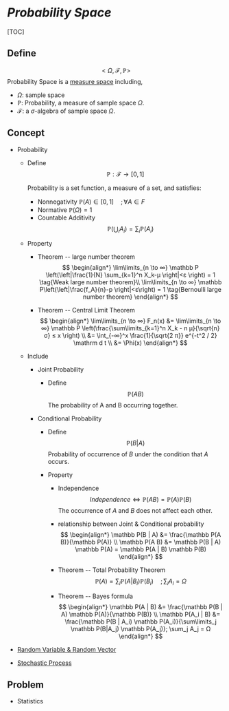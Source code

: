 # $Probability\ Space$

[TOC]

## Define
$$
<Ω, \mathcal F, \mathbb P>  \tag{Probability Space}
$$
Probability Space is a [measure space](./Measurable_Space.md) including, 

- $Ω$: sample space
- $\mathbb P$: Probability, a measure of sample space $Ω$.
- $\mathcal F$: a $\sigma$-algebra of sample space $Ω$.

## Concept

* Probability
  - Define
    $$\mathbb P: \mathcal F \to [0, 1]  \tag{Probability}$$
    
    Probability is a set function, a measure of a set, and satisfies:

    - Nonnegativity $\mathbb P(A) \in [0, 1] \quad ; \forall A \in F$
    - Normative $\mathbb P(Ω) = 1$
    - Countable Additivity 
      $$
      \mathbb P \left(\bigcup_i A_i \right) = \sum_i \mathbb P(A_i)
      $$

  - Property
    - Theorem -- large number theorem
      $$
      \begin{align*}
      \lim\limits_{n \to ∞} \mathbb P \left(\left|\frac{1}{N} \sum_{k=1}^n X_k-μ \right|<ε \right) = 1  \tag{Weak large number theorem}\\
      \lim\limits_{n \to ∞} \mathbb P\left(\left|\frac{f_A}{n}-p \right|<ε\right) = 1  \tag{Bernoulli large number theorem}
      \end{align*}
      $$

    - Theorem -- Central Limit Theorem
      $$
      \begin{align*}
        \lim\limits_{n \to ∞} F_n(x) &= \lim\limits_{n \to ∞} \mathbb P \left(\frac{\sum\limits_{k=1}^n X_k - n μ}{\sqrt{n} σ} ≤ x \right)  \\
        &= \int_{-∞}^x \frac{1}{\sqrt{2 π}} e^{-t^2 / 2} \mathrm d t  \\
        &= \Phi(x)
      \end{align*}
      $$

  - Include
    * Joint Probability
      - Define 
        $$
        \mathbb P(A B)
        $$
        The probability of A and B occurring together.

    * Conditional Probability
      - Define
        $$
        \mathbb P(B | A)
        $$
        Probability of occurrence of $B$ under the condition that $A$ occurs.

      - Property
        - Independence 
          $$
          Independence \Leftrightarrow \mathbb P(A B) = \mathbb P(A) \mathbb P(B)
          $$
          The occurrence of $A$ and $B$ does not affect each other.

        - relationship between Joint \& Conditional probability
          $$
          \begin{align*}
            \mathbb P(B | A) &= \frac{\mathbb P(A B)}{\mathbb P(A)}  \\
            \mathbb P(A B) &= \mathbb P(B | A) \mathbb P(A) = \mathbb P(A | B) \mathbb P(B)
          \end{align*}
          $$

        - Theorem -- Total Probability Theorem
          $$
          \mathbb P(A) = \sum_i \mathbb P(A|B_i) \mathbb P(B_i) \quad; \sum_i A_i = Ω
          $$

        - Theorem -- Bayes formula
          $$
          \begin{align*}
            \mathbb P(A | B) &= \frac{\mathbb P(B | A) \mathbb P(A)}{\mathbb P(B)}  \\
            \mathbb P(A_i | B) &= \frac{\mathbb P(B | A_i) \mathbb P(A_i)}{\sum\limits_j \mathbb P(B|A_j) \mathbb P(A_j)}; \sum_j A_j = Ω
          \end{align*}
          $$

* [Random Variable & Random Vector](./Random_Variable.md)
* [Stochastic Process](./Stochastic_Process.md)

## Problem

* Statistics 

  